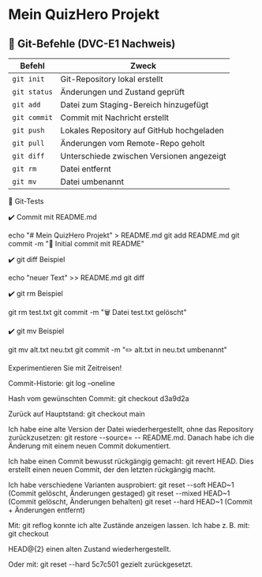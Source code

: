 # Mein QuizHero Projekt 
## 🔁 Git-Befehle (DVC-E1 Nachweis)

| Befehl             | Zweck                                          |
|--------------------|-----------------------------------------------|
| `git init`         | Git-Repository lokal erstellt                 |
| `git status`       | Änderungen und Zustand geprüft                |
| `git add`          | Datei zum Staging-Bereich hinzugefügt         |
| `git commit`       | Commit mit Nachricht erstellt                 |
| `git push`         | Lokales Repository auf GitHub hochgeladen     |
| `git pull`         | Änderungen vom Remote-Repo geholt             |
| `git diff`         | Unterschiede zwischen Versionen angezeigt     |
| `git rm`           | Datei entfernt                                |
| `git mv`           | Datei umbenannt                               |



🧪 Git-Tests

✔️ Commit mit README.md

echo "# Mein QuizHero Projekt" > README.md
git add README.md
git commit -m "📝 Initial commit mit README"

✔️ git diff Beispiel

echo "neuer Text" >> README.md
git diff

✔️ git rm Beispiel

git rm test.txt
git commit -m "🗑️ Datei test.txt gelöscht"

✔️ git mv Beispiel

git mv alt.txt neu.txt
git commit -m "✏️ alt.txt in neu.txt umbenannt"


Experimentieren Sie mit Zeitreisen!

Commit-Historie: git log –oneline

Hash vom gewünschten Commit: git checkout d3a9d2a

Zurück auf Hauptstand: git checkout main

Ich habe eine alte Version der Datei wiederhergestellt, ohne das Repository zurückzusetzen: git restore --source=<commit-hash> -- README.md. Danach habe ich die Änderung mit einem neuen Commit dokumentiert.

Ich habe einen Commit bewusst rückgängig gemacht: git revert HEAD. Dies erstellt einen neuen Commit, der den letzten rückgängig macht.

Ich habe verschiedene Varianten ausprobiert:
git reset --soft HEAD~1      (Commit gelöscht, Änderungen gestaged)
git reset --mixed HEAD~1     (Commit gelöscht, Änderungen behalten)
git reset --hard HEAD~1      (Commit + Änderungen entfernt)

Mit: git reflog konnte ich alte Zustände anzeigen lassen. Ich habe z. B. mit: git checkout 

HEAD@{2} einen alten Zustand wiederhergestellt. 

Oder mit: git reset --hard 5c7c501 gezielt zurückgesetzt.
